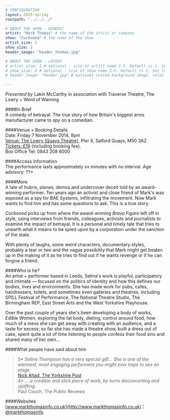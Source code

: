 ```yaml
---
# CONFIGURATION
layout: 2015-spring
rootpath: "../../../"

# ABOUT THE SHOW - GENERIC
artist: "Mark Thomas" # the name of the artist or company
show: "Cuckooed" # the name of the show
artist_size: 1
show_size: 2
header_image: "header_thomas.jpg"    

# ABOUT THE SHOW - LAYOUT
# artist_size: 1 # optional - size of artist name 1-5. Default is 1. Set longer names to lower values
# show_size: 2 # optional - size of show name 2-5. Default is 2. Set longer names to lower values
# header_image: "header.jpg" # optional custom background image, relative to current page

---
```

*Presented by* Lakin McCarthy in association with Traverse Theatre, The Lowry + Word of Warning        
       
####In Brief      
A comedy of betrayal. The true story of how Britain's biggest arms manufacturer came to spy on a comedian.             
              
####Venue + Booking Details    
Date: Friday 7 November 2014, 8pm     
[Venue: The Lowry (Quays Theatre)](http://www.thelowry.com/plan-your-visit/getting-here), Pier 8, Salford Quays, M50 3AZ    
[Tickets: £19](http://www.thelowry.com/event/mark-thomas2) (including booking fee).        
Box Office Tel: 0843 208 6000        

####Access Information        
The performance lasts approximately xx minutes with no interval. Age advisory: ??+        
       
####More            
A tale of hubris, planes, demos and undercover deceit told by an award-winning performer. Ten years ago an activist and close friend of Mark's was exposed as a spy for BAE Systems, infiltrating the movement. Now Mark wants to find him and has some questions to ask. This is a true story.          
              
*Cuckooed* picks up from where the award-winning *Bravo Figaro* left off in style, using interviews from friends, colleagues, activists and journalists to examine the impact of betrayal. It is a personal and timely tale that tries to unearth what it means to be spied upon by a corporation under the sanction of the state.            
              
With plenty of laughs, some weird characters, documentary styles, probably a tear or two and the vague possibility that Mark might get beaten up in the making of it as he tries to find out if he wants revenge or if he can forgive a friend.            
              
####Who is he?    
An artist + performer based in Leeds, Selina's work is playful, participatory and intimate — focused on the politics of identity and how this defines our bodies, lives and environments. She has made work for pubs, cafes, hairdressers, toilets, and sometimes even galleries and theatres, including SPILL Festival of Performance, The National Theatre Studio, The Birmingham REP, East Street Arts and the West Yorkshire Playhouse.           
              
Over the past couple of years she's been developing a body of works, *Edible Women*, exploring the fat body, dieting, control around food, how much of a mess she can get away with creating with an audience, and a taste for excess; so far she has made a theatre show, built a dress out of cake, spent quite a lot of time listening to people confess their food sins and shared many of her own…          
              
####What people have said about him         
>*5\* Selina Thompson has a very special gift… She is one of the warmest, most engaging performers you might ever hope to see on stage.*<br>[Nick Ahad, The Yorkshire Post](http://www.yorkshirepost.co.uk/yorkshire-living/arts/theatre-and-tv/theatre-reviews-we-re-not-going-back-chewing-the-fat-and-the-magic-flute-1-6914920)          
*4\* … a credible and slick piece of work, by turns disconcerting and uplifting.*<br>Paul Couch, The Public Reviews           
              
####Websites        
[www.markthomasinfo.co.uk](http://www.markthomasinfo.co.uk) ¦ [@markthomasinfo](http://twitter.com/markthomasinfo)
